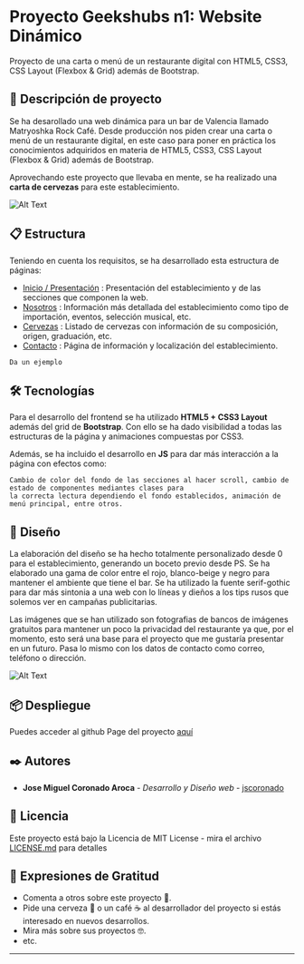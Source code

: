 # Proyecto Geekshubs n1: Website Dinámico
Proyecto de una carta o menú de un restaurante digital con HTML5, CSS3, CSS Layout (Flexbox &amp; Grid) además de Bootstrap.

## 📌 Descripción de proyecto

Se ha desarollado una web dinámica para un bar de Valencia llamado Matryoshka Rock Café. 
Desde producción nos piden crear una carta o menú de un restaurante digital, en este caso para poner en práctica los conocimientos adquiridos en materia de HTML5, CSS3,
CSS Layout (Flexbox & Grid) además de Bootstrap.

Aprovechando este proyecto que llevaba en mente, se ha realizado una **carta de cervezas** para este establecimiento.

![Alt Text](https://media.giphy.com/media/A1k9DiNpGn8IRDjbF7/giphy.gif)


## 📋 Estructura

Teniendo en cuenta los requisitos, se ha desarrollado esta estructura de páginas:

* [Inicio / Presentación](https://jscoronado.github.io/Geekshubs-Reto1_Website-Dinamico) : Presentación del establecimiento y de las secciones que componen la web.
* [Nosotros](https://jscoronado.github.io/Geekshubs-Reto1_Website-Dinamico/nosotros.html) : Información más detallada del establecimiento como tipo de importación, eventos, selección musical, etc.
* [Cervezas](https://jscoronado.github.io/Geekshubs-Reto1_Website-Dinamico/cervezas.html) : Listado de cervezas con información de su composición, origen, graduación, etc.
* [Contacto](https://jscoronado.github.io/Geekshubs-Reto1_Website-Dinamico/contacto.html) : Página de información y localización del establecimiento.

```
Da un ejemplo
```

## 🛠️ Tecnologías

Para el desarrollo del frontend se ha utilizado **HTML5 + CSS3 Layout** además del grid de **Bootstrap**.
Con ello se ha dado visibilidad a todas las estructuras de la página y animaciones compuestas por CSS3.

Además, se ha incluido el desarrollo en **JS** para dar más interacción a la página con efectos como:

```
Cambio de color del fondo de las secciones al hacer scroll, cambio de estado de componentes mediantes clases para 
la correcta lectura dependiendo el fondo establecidos, animación de menú principal, entre otros.
```

## 🍺 Diseño

La elaboración del diseño se ha hecho totalmente personalizado desde 0 para el establecimiento, generando un boceto previo desde PS.
Se ha elaborado una gama de color entre el rojo, blanco-beige y negro para mantener el ambiente que tiene el bar. Se ha utilizado la fuente serif-gothic 
para dar más sintonia a una web con lo líneas y dieños a los tips rusos que solemos ver en campañas publicitarias. 

Las imágenes que se han utilizado son fotografias de bancos de imágenes gratuitos para mantener un poco la privacidad del restaurante ya que, por el momento, esto será una base
para el proyecto que me gustaría presentar en un futuro. Pasa lo mismo con los datos de contacto como correo, teléfono o dirección.

![Alt Text](https://jscoronado.github.io/Geekshubs-Reto1_Website-Dinamico/imgs/portada-seo.jpg)


## 📦 Despliegue

Puedes acceder al github Page del proyecto [aquí](https://jscoronado.github.io/Geekshubs-Reto1_Website-Dinamico)

## ✒️ Autores

* **Jose Miguel Coronado Aroca** - *Desarrollo y Diseño web* - [jscoronado](https://github.com/jscoronado)

## 📄 Licencia

Este proyecto está bajo la Licencia de MIT License - mira el archivo [LICENSE.md](LICENSE.md) para detalles

## 🎁 Expresiones de Gratitud

* Comenta a otros sobre este proyecto 📢.
* Pide una cerveza 🍺 o un café ☕ al desarrollador del proyecto si estás interesado en nuevos desarrollos.
* Mira más sobre sus proyectos 🤓.
* etc.


---
